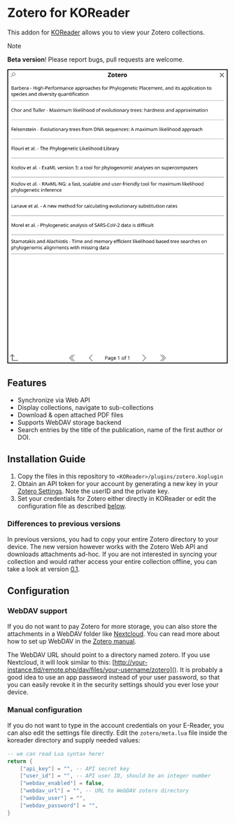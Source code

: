 # Zotero for KOReader

This addon for [KOReader](https://github.com/koreader/koreader) allows you to view your Zotero collections.

> [!NOTE]
> **Beta version**! Please report bugs, pull requests are welcome.

<div align="center"><img width="600" alt="Screenshot of this plugin displaying a list of papers alongside a search button" src="https://raw.githubusercontent.com/stelzch/screencasts/main/zotero-koplugin-screenshot.png"></div>

## Features
* Synchronize via Web API
* Display collections, navigate to sub-collections
* Download & open attached PDF files
* Supports WebDAV storage backend
* Search entries by the title of the publication, name of the first author or DOI.




## Installation Guide
1. Copy the files in this repository to `<KOReader>/plugins/zotero.koplugin`
2. Obtain an API token for your account by generating a new key in your [Zotero Settings](https://www.zotero.org/settings/keys). Note the userID and the private key.
3. Set your credentials for Zotero either directly in KOReader or edit the configuration file as described [below](#manual-configuration).


### Differences to previous  versions
In previous versions, you had to copy your entire Zotero directory to your device.
The new version however works with the Zotero Web API and downloads attachments ad-hoc.
If you are not interested in syncing your collection and would rather access your entire collection offline, you can take a look at version [0.1](https://github.com/stelzch/zotero.koplugin/releases/tag/0.1).

## Configuration

### WebDAV support
If you do not want to pay Zotero for more storage, you can also store the attachments in a WebDAV folder like [Nextcloud](https://nextcloud.com).
You can read more about how to set up WebDAV in the [Zotero manual](https://www.zotero.org/support/sync).

The WebDAV URL should point to a directory named zotero. If you use Nextcloud, it will look similar to this: [http://your-instance.tld/remote.php/dav/files/your-username/zotero](). It is probably a good idea to use an app password instead of your user password, so that you can easily revoke it in the security settings should you ever lose your device.

### Manual configuration

If you do not want to type in the account credentials on your E-Reader, you can also edit the settings file directly.
Edit the `zotero/meta.lua` file inside the koreader directory and supply needed values:
```lua
-- we can read Lua syntax here!
return {
    ["api_key"] = "", -- API secret key
    ["user_id"] = "", -- API user ID, should be an integer number
    ["webdav_enabled"] = false,
    ["webdav_url"] = "", -- URL to WebDAV zotero directory
    ["webdav_user"] = "",
    ["webdav_password"] = "",
}
```
